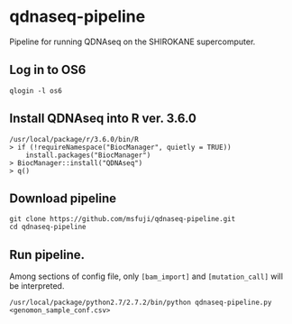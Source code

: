 # qdnaseq-pipeline
Pipeline for running QDNAseq on the SHIROKANE supercomputer.

## Log in to OS6
```
qlogin -l os6
```

## Install QDNAseq into R ver. 3.6.0
```
/usr/local/package/r/3.6.0/bin/R
> if (!requireNamespace("BiocManager", quietly = TRUE))
    install.packages("BiocManager")
> BiocManager::install("QDNAseq")
> q()
```

## Download pipeline
```
git clone https://github.com/msfuji/qdnaseq-pipeline.git
cd qdnaseq-pipeline
```

## Run pipeline.
Among sections of config file, only `[bam_import]` and `[mutation_call]` will be interpreted.
```
/usr/local/package/python2.7/2.7.2/bin/python qdnaseq-pipeline.py <genomon_sample_conf.csv>
```
